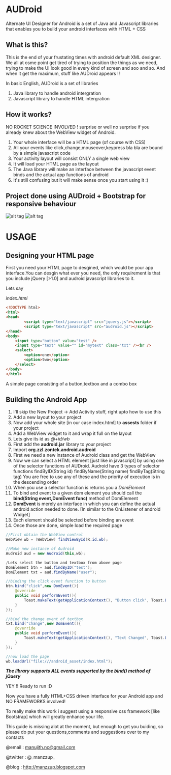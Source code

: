 AUDroid
=======

Alternate UI Designer for Android is a set of Java and Javascript libraries that enables you to build your android interfaces with HTML + CSS

What is this?
-------------

This is the end of your frustating times with android default XML designer. We all at osme point get tired of trying to position the things as we need, trying to make the UI look good in every kind of screen and soo and so. And when it get the maximum, stuff like AUDroid appears !!

In basic English, AUDroid is a set of libraries

1. Java library to handle android intergration
2. Javascript library to handle HTML intergration

How it works?
-------------

NO ROCKET SCIENCE INVOLVED ! surprise or well no surprise if you already knew about the WebView widget of Android.

1. Your whole interface will be a HTML page (of course with CSS)
2. All your events like click,change,mouseover,keypress bla bla are bound by a simple javascript code
3. Your activity layout will consist ONLY a single web view
4. It will load your HTML page as the layout
5. The Java library will make an interface between the javascript event binds and the actual app functions of android
6. It's still confusing but it will make sense once you start using it :)


Project done using AUDroid + Bootstrap for responsive behaviour
---------------------------------------------------------------

![alt tag](https://lh5.googleusercontent.com/-IK9YW10tX44/Up8nMYF2bOI/AAAAAAAAAuQ/X6iBSuTtWto/w879-h562-no/lp1.png)
![alt tag](https://lh4.googleusercontent.com/-zyPv_WIzbaI/Up8nM4BLH9I/AAAAAAAAAuU/xKVrfE8L-88/w626-h562-no/lp2.png)

USAGE
=====

Designing your HTML page
------------------------

First you need your HTML page to desgined, which would be your app interface.You can desgin what ever you need, the only requirement is that you include jQuery [>1.0] and audroid javascript libraries to it.

Lets say

*index.html*
```html
<!DOCTYPE html>
<html>
<head>
        <script type="text/javascript" src="jquery.js"></script>
        <script type="text/javascript" src="audroid.js"></script>
</head>
<body>
	<input type="button" value="test" />
	<input type="text" value="" id="mytext" class="txt" /><br />
	<select>
		<option>one</option>
		<option>two</option>
	</select>
</body>
</html>
```

A simple page consisting of a button,textbox and a combo box

Building the Android App
------------------------

1. I'll skip the New Project -> Add Activity stuff, right upto how to use this
2. Add a new layout to your project
3. Now add your whole site [in our case index.html] to **assests** folder if your project
4. Add a WebView widget to it and wrap it full on the layout
5. Lets give its id as *@+id/wb*
6. First add the **audroid.jar** library to your project
7. Import **org.zzl.zontek.android.audroid**
8. First we need a new instance of Audroid class and get the WebView
9. Now we can select a HTML element [just like in javascript] by using one of the selector functions of AUDroid. Audroid have 3 types of selector functions
findByID(String id)
findByName(String name)
findByTag(String tag)
You are free to use any of these and the priority of execution is in the descending order
10. When you use a selector function is returns you a *DomElement*
11. To bind and event to a given dom element you should call the **bind(String event,DomEvent func)** method of DomElement
12. **DomEvent** is merely an interface in which you can define the actual android action needed to done. [In similar to the On<event>Listener of android Widget]
13. Each element should be selected before binding an event
14. Once those are done, simple load the required page 

```java
//First obtain the WebView control
WebView wb = (WebView) findViewById(R.id.wb);

//Make new instance of Audroid
Audroid aud = new Audroid(this,wb);

/Lets select the button and textbox from above page
DomElement btn = aud.findByID("test");
DomElement txt = aud.findByName("user");

//binding the click event function to button
btn.bind("click",new DomEvent(){
    @override
    public void performEvent(){
        Toast.makeText(getApplicationContext(), "Button click", Toast.LENGTH_LONG).show();
    }
});

//bind the change event of textbox
txt.bind("change",new DomEvent(){
    @override
    public void performEvent(){
        Toast.makeText(getApplicationContext(), "Text Changed", Toast.LENGTH_LONG).show();
    }
});

//now load the page
wb.loadUrl("file:///android_asset/index.html");
```

***The library supports ALL events supported by the bind() method of jQuery***

YEY !! Ready to run :D

Now you have a fully HTML+CSS driven interface for your Android app and NO FRAMEWORKS involved!

To really make this work i suggest using a responsive css framework [like Bootstrap] which will greatly enhance your life.

This guide is missing alot at the moment, but enough to get you buiding, so please do put your questions,comments and suggestions over to my contacts


@email : manujith.nc@gmail.com

@twitter : @\_manzzup\_

@blog  : http://manzzup.blogspot.com





